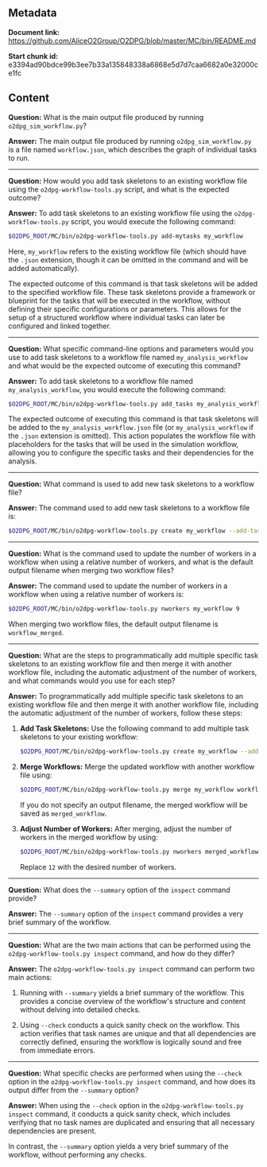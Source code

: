 ## Metadata

**Document link:** https://github.com/AliceO2Group/O2DPG/blob/master/MC/bin/README.md

**Start chunk id:** e3394ad90bdce99b3ee7b33a135848338a6868e5d7d7caa6682a0e32000ce1fc

## Content

**Question:** What is the main output file produced by running `o2dpg_sim_workflow.py`?

**Answer:** The main output file produced by running `o2dpg_sim_workflow.py` is a file named `workflow.json`, which describes the graph of individual tasks to run.

---

**Question:** How would you add task skeletons to an existing workflow file using the `o2dpg-workflow-tools.py` script, and what is the expected outcome?

**Answer:** To add task skeletons to an existing workflow file using the `o2dpg-workflow-tools.py` script, you would execute the following command:

```bash
$O2DPG_ROOT/MC/bin/o2dpg-workflow-tools.py add-mytasks my_workflow
```

Here, `my_workflow` refers to the existing workflow file (which should have the `.json` extension, though it can be omitted in the command and will be added automatically).

The expected outcome of this command is that task skeletons will be added to the specified workflow file. These task skeletons provide a framework or blueprint for the tasks that will be executed in the workflow, without defining their specific configurations or parameters. This allows for the setup of a structured workflow where individual tasks can later be configured and linked together.

---

**Question:** What specific command-line options and parameters would you use to add task skeletons to a workflow file named `my_analysis_workflow` and what would be the expected outcome of executing this command?

**Answer:** To add task skeletons to a workflow file named `my_analysis_workflow`, you would execute the following command:

```bash
$O2DPG_ROOT/MC/bin/o2dpg-workflow-tools.py add_tasks my_analysis_workflow
```

The expected outcome of executing this command is that task skeletons will be added to the `my_analysis_workflow.json` file (or `my_analysis_workflow` if the `.json` extension is omitted). This action populates the workflow file with placeholders for the tasks that will be used in the simulation workflow, allowing you to configure the specific tasks and their dependencies for the analysis.

---

**Question:** What command is used to add new task skeletons to a workflow file?

**Answer:** The command used to add new task skeletons to a workflow file is:
```bash
$O2DPG_ROOT/MC/bin/o2dpg-workflow-tools.py create my_workflow --add-task task1 [task2 [...]]
```

---

**Question:** What is the command used to update the number of workers in a workflow when using a relative number of workers, and what is the default output filename when merging two workflow files?

**Answer:** The command used to update the number of workers in a workflow when using a relative number of workers is:
```bash
$O2DPG_ROOT/MC/bin/o2dpg-workflow-tools.py nworkers my_workflow 9
```
When merging two workflow files, the default output filename is `workflow_merged`.

---

**Question:** What are the steps to programmatically add multiple specific task skeletons to an existing workflow file and then merge it with another workflow file, including the automatic adjustment of the number of workers, and what commands would you use for each step?

**Answer:** To programmatically add multiple specific task skeletons to an existing workflow file and then merge it with another workflow file, including the automatic adjustment of the number of workers, follow these steps:

1. **Add Task Skeletons:**
   Use the following command to add multiple task skeletons to your existing workflow:
   ```bash
   $O2DPG_ROOT/MC/bin/o2dpg-workflow-tools.py create my_workflow --add-task task1 task2 task3
   ```

2. **Merge Workflows:**
   Merge the updated workflow with another workflow file using:
   ```bash
   $O2DPG_ROOT/MC/bin/o2dpg-workflow-tools.py merge my_workflow workflow2 -o merged_workflow
   ```
   If you do not specify an output filename, the merged workflow will be saved as `merged_workflow`.

3. **Adjust Number of Workers:**
   After merging, adjust the number of workers in the merged workflow by using:
   ```bash
   $O2DPG_ROOT/MC/bin/o2dpg-workflow-tools.py nworkers merged_workflow 12
   ```
   Replace `12` with the desired number of workers.

---

**Question:** What does the `--summary` option of the `inspect` command provide?

**Answer:** The `--summary` option of the `inspect` command provides a very brief summary of the workflow.

---

**Question:** What are the two main actions that can be performed using the `o2dpg-workflow-tools.py inspect` command, and how do they differ?

**Answer:** The `o2dpg-workflow-tools.py inspect` command can perform two main actions:

1. Running with `--summary` yields a brief summary of the workflow. This provides a concise overview of the workflow's structure and content without delving into detailed checks.

2. Using `--check` conducts a quick sanity check on the workflow. This action verifies that task names are unique and that all dependencies are correctly defined, ensuring the workflow is logically sound and free from immediate errors.

---

**Question:** What specific checks are performed when using the `--check` option in the `o2dpg-workflow-tools.py inspect` command, and how does its output differ from the `--summary` option?

**Answer:** When using the `--check` option in the `o2dpg-workflow-tools.py inspect` command, it conducts a quick sanity check, which includes verifying that no task names are duplicated and ensuring that all necessary dependencies are present. 

In contrast, the `--summary` option yields a very brief summary of the workflow, without performing any checks.
